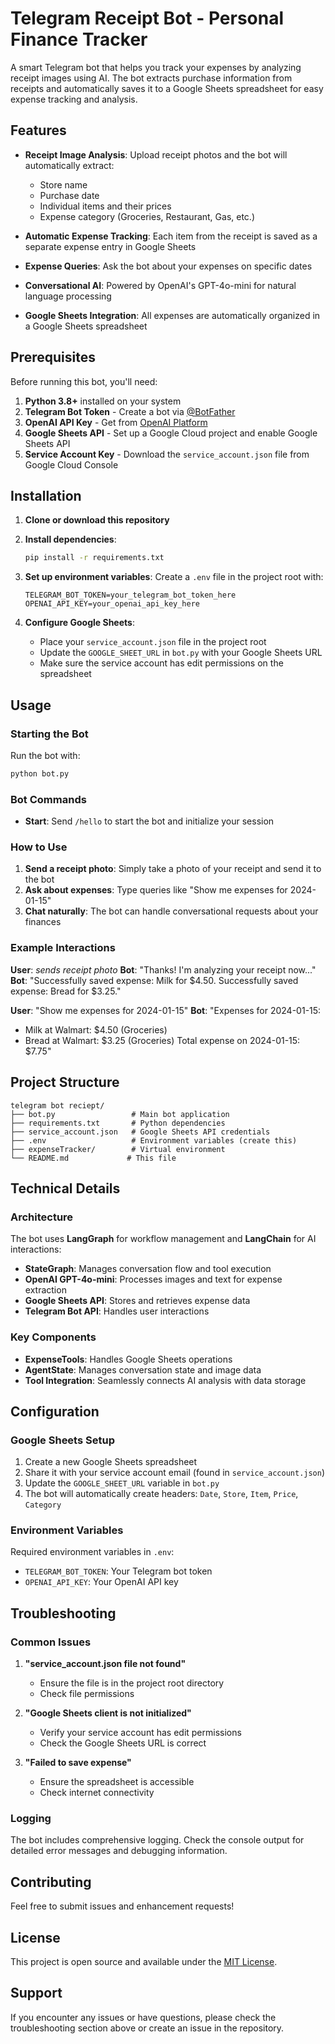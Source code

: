 # Telegram Receipt Bot - Personal Finance Tracker

A smart Telegram bot that helps you track your expenses by analyzing receipt images using AI. The bot extracts purchase information from receipts and automatically saves it to a Google Sheets spreadsheet for easy expense tracking and analysis.

## Features

- **Receipt Image Analysis**: Upload receipt photos and the bot will automatically extract:
  - Store name
  - Purchase date
  - Individual items and their prices
  - Expense category (Groceries, Restaurant, Gas, etc.)

- **Automatic Expense Tracking**: Each item from the receipt is saved as a separate expense entry in Google Sheets

- **Expense Queries**: Ask the bot about your expenses on specific dates

- **Conversational AI**: Powered by OpenAI's GPT-4o-mini for natural language processing

- **Google Sheets Integration**: All expenses are automatically organized in a Google Sheets spreadsheet

## Prerequisites

Before running this bot, you'll need:

1. **Python 3.8+** installed on your system
2. **Telegram Bot Token** - Create a bot via [@BotFather](https://t.me/botfather)
3. **OpenAI API Key** - Get from [OpenAI Platform](https://platform.openai.com/)
4. **Google Sheets API** - Set up a Google Cloud project and enable Google Sheets API
5. **Service Account Key** - Download the `service_account.json` file from Google Cloud Console

## Installation

1. **Clone or download this repository**

2. **Install dependencies**:
   ```bash
   pip install -r requirements.txt
   ```

3. **Set up environment variables**:
   Create a `.env` file in the project root with:
   ```
   TELEGRAM_BOT_TOKEN=your_telegram_bot_token_here
   OPENAI_API_KEY=your_openai_api_key_here
   ```

4. **Configure Google Sheets**:
   - Place your `service_account.json` file in the project root
   - Update the `GOOGLE_SHEET_URL` in `bot.py` with your Google Sheets URL
   - Make sure the service account has edit permissions on the spreadsheet

## Usage

### Starting the Bot

Run the bot with:
```bash
python bot.py
```

### Bot Commands

- **Start**: Send `/hello` to start the bot and initialize your session

### How to Use

1. **Send a receipt photo**: Simply take a photo of your receipt and send it to the bot
2. **Ask about expenses**: Type queries like "Show me expenses for 2024-01-15"
3. **Chat naturally**: The bot can handle conversational requests about your finances

### Example Interactions

**User**: *sends receipt photo*
**Bot**: "Thanks! I'm analyzing your receipt now..."
**Bot**: "Successfully saved expense: Milk for $4.50. Successfully saved expense: Bread for $3.25."

**User**: "Show me expenses for 2024-01-15"
**Bot**: "Expenses for 2024-01-15:
- Milk at Walmart: $4.50 (Groceries)
- Bread at Walmart: $3.25 (Groceries)
Total expense on 2024-01-15: $7.75"

## Project Structure

```
telegram bot reciept/
├── bot.py                 # Main bot application
├── requirements.txt       # Python dependencies
├── service_account.json   # Google Sheets API credentials
├── .env                   # Environment variables (create this)
├── expenseTracker/        # Virtual environment
└── README.md             # This file
```

## Technical Details

### Architecture

The bot uses **LangGraph** for workflow management and **LangChain** for AI interactions:

- **StateGraph**: Manages conversation flow and tool execution
- **OpenAI GPT-4o-mini**: Processes images and text for expense extraction
- **Google Sheets API**: Stores and retrieves expense data
- **Telegram Bot API**: Handles user interactions

### Key Components

- **ExpenseTools**: Handles Google Sheets operations
- **AgentState**: Manages conversation state and image data
- **Tool Integration**: Seamlessly connects AI analysis with data storage

## Configuration

### Google Sheets Setup

1. Create a new Google Sheets spreadsheet
2. Share it with your service account email (found in `service_account.json`)
3. Update the `GOOGLE_SHEET_URL` variable in `bot.py`
4. The bot will automatically create headers: `Date`, `Store`, `Item`, `Price`, `Category`

### Environment Variables

Required environment variables in `.env`:
- `TELEGRAM_BOT_TOKEN`: Your Telegram bot token
- `OPENAI_API_KEY`: Your OpenAI API key

## Troubleshooting

### Common Issues

1. **"service_account.json file not found"**
   - Ensure the file is in the project root directory
   - Check file permissions

2. **"Google Sheets client is not initialized"**
   - Verify your service account has edit permissions
   - Check the Google Sheets URL is correct

3. **"Failed to save expense"**
   - Ensure the spreadsheet is accessible
   - Check internet connectivity

### Logging

The bot includes comprehensive logging. Check the console output for detailed error messages and debugging information.

## Contributing

Feel free to submit issues and enhancement requests!

## License

This project is open source and available under the [MIT License](LICENSE).

## Support

If you encounter any issues or have questions, please check the troubleshooting section above or create an issue in the repository.